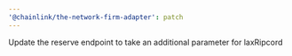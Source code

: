 ```yaml
---
'@chainlink/the-network-firm-adapter': patch
---
```


Update the reserve endpoint to take an additional parameter for laxRipcord
